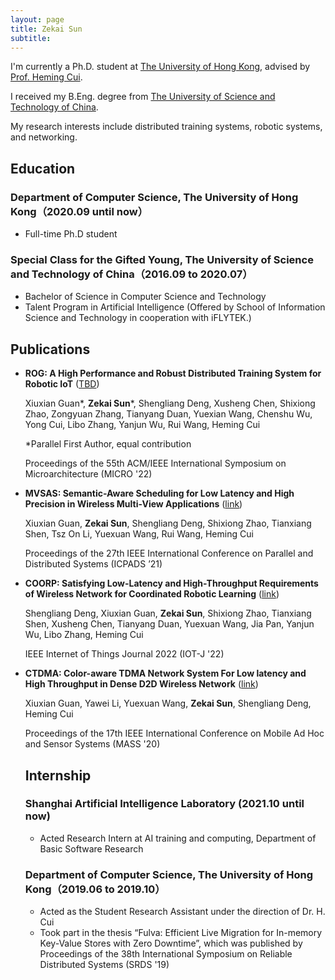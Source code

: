 ```yaml
---
layout: page
title: Zekai Sun
subtitle:
---
```


I'm currently a Ph.D. student at [The University of Hong Kong](https://www.hku.hk/), advised by [Prof. Heming Cui](https://www.cs.hku.hk/~heming).

I received my B.Eng. degree from [The University of Science and Technology of China](https://en.ustc.edu.cn/).

My research interests include distributed training systems, robotic systems, and networking.
## Education

### Department of Computer Science, The University of Hong Kong（2020.09 until now） 
- Full-time Ph.D student
### Special Class for the Gifted Young, The University of Science and Technology of China（2016.09 to 2020.07） 
- Bachelor of Science in Computer Science and Technology
- Talent Program in Artificial Intelligence (Offered by School of Information Science and Technology in cooperation with iFLYTEK.)

## Publications
* **ROG: A High Performance and Robust Distributed Training System for Robotic IoT** ([TBD]())

  Xiuxian Guan*, **Zekai Sun***, Shengliang Deng, Xusheng Chen, Shixiong Zhao, Zongyuan Zhang, Tianyang Duan, Yuexian Wang, Chenshu Wu, Yong Cui, Libo Zhang, Yanjun Wu, Rui Wang, Heming Cui

  *Parallel First Author, equal contribution

  Proceedings of the 55th ACM/IEEE International Symposium on Microarchitecture (MICRO '22)
* **MVSAS: Semantic-Aware Scheduling for Low Latency and High Precision in Wireless Multi-View Applications** ([link](https://ieeexplore.ieee.org/document/9763805/))

  Xiuxian Guan, **Zekai Sun**, Shengliang Deng, Shixiong Zhao, Tianxiang Shen, Tsz On Li, Yuexuan Wang, Rui Wang, Heming Cui

   Proceedings of the 27th IEEE International 
Conference on Parallel and Distributed Systems (ICPADS ’21)

* **COORP: Satisfying Low-Latency and High-Throughput Requirements of Wireless Network for Coordinated Robotic Learning** ([link](https://ieeexplore.ieee.org/abstract/document/9670456))

  Shengliang Deng, Xiuxian Guan, **Zekai Sun**, Shixiong Zhao, Tianxiang Shen, Xusheng Chen, Tianyang Duan, Yuexuan Wang, Jia Pan, Yanjun Wu, Libo Zhang, Heming Cui

  IEEE Internet of Things Journal 2022 (IOT-J '22)

* **CTDMA: Color-aware TDMA Network System For Low latency and High Throughput in Dense D2D Wireless Network** ([link](https://ieeexplore.ieee.org/document/9356015))

  Xiuxian Guan, Yawei Li, Yuexuan Wang, **Zekai Sun**, Shengliang Deng, Heming Cui

  Proceedings of the 17th IEEE International Conference on Mobile Ad Hoc and Sensor Systems (MASS '20)

  ## Internship


  ### Shanghai Artificial Intelligence Laboratory (2021.10 until now)
    - Acted Research Intern at AI training and computing, Department of Basic Software Research 
  ### Department of Computer Science, The University of Hong Kong（2019.06 to 2019.10） 
    - Acted as the Student Research Assistant under the direction of Dr. H. Cui
    - Took part in the thesis “Fulva: Efficient Live Migration for In-memory Key-Value Stores with Zero Downtime”, which was published by Proceedings of the 38th International Symposium on Reliable Distributed Systems (SRDS '19)
